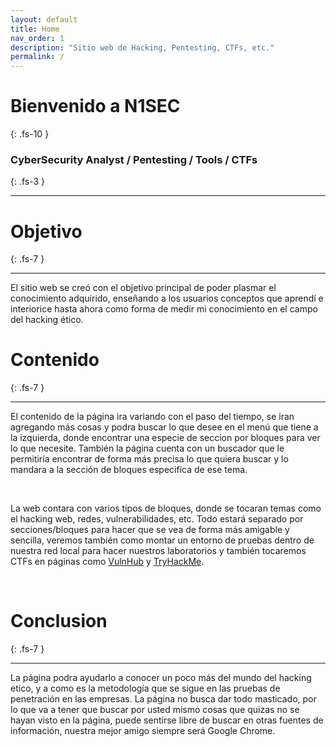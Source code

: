 ```yaml
---
layout: default
title: Home
nav_order: 1
description: "Sitio web de Hacking, Pentesting, CTFs, etc."
permalink: /
---
```


# Bienvenido a N1SEC
{: .fs-10 }

### CyberSecurity Analyst / Pentesting / Tools / CTFs
{: .fs-3 }

---

# Objetivo
{: .fs-7 }

---

El sitio web se creó con el objetivo principal de poder plasmar el conocimiento adquirido, enseñando a los usuarios conceptos que aprendí e interiorice hasta ahora como forma de medir mi conocimiento en el campo del hacking ético.
<br>

# Contenido
{: .fs-7 }

---

El contenido de la página ira variando con el paso del tiempo, se iran agregando más cosas y podra buscar lo que desee en el menú que tiene a la izquierda, donde encontrar una especie de seccion por bloques para ver lo que necesite. También la página cuenta con un buscador que le permitiría encontrar de forma más precisa lo que quiera buscar y lo mandara a la sección de bloques especifica de ese tema.

<br>

La web contara con varios tipos de bloques, donde se tocaran temas como el hacking web, redes, vulnerabilidades, etc. Todo estará separado por secciones/bloques para hacer que se vea de forma más amigable y sencilla, veremos también como montar un entorno de pruebas dentro de nuestra red local para hacer nuestros laboratorios y también tocaremos CTFs en páginas como [VulnHub](https://www.vulnhub.com/) y [TryHackMe](https://tryhackme.com/).

<br>

# Conclusion
{: .fs-7 } 

---

La página podra ayudarlo a conocer un poco más del mundo del hacking etico, y a como es la metodología que se sigue en las pruebas de penetración en las empresas. La página no busca dar todo masticado, por lo que va a tener que buscar por usted mismo cosas que quizas no se hayan visto en la página, puede sentirse libre de buscar en otras fuentes de información, nuestra mejor amigo siempre será Google Chrome.

<br>